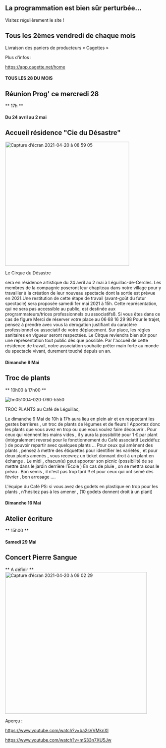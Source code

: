 

<!-- Exemple:

#### mardi 10 mars
## Café Oc.
** A partir de 18h30 **  
Où l'on partage <del>un bon repas à 8 €</del> tout en bavardant en occitan...   
__En auberge espagnole ! ! !__  
Chasdun pòrta son minjat e n'um boira tot aquò. Chacun apporte son repas et on mélange le tout. 
 [>>>> SOYEZ BENEVOLE,CLIQUEZ ICI<<<](http://www.date.marsnet.org/zqqlm9esy2sd2tfo)

fin exemple -->


## La programmation est bien sûr perturbée...
Visitez régulièrement le site !


## Tous les 2èmes vendredi de chaque mois
Livraison des paniers de producteurs « Cagettes »

Plus d'infos :

https://app.cagette.net/home


#### TOUS LES 28 DU MOIS

## Réunion Prog' ce mercredi 28
** 17h **

#### Du 24 avril au 2 mai 

## Accueil résidence "Cie du Désastre"

<img width="400" alt="Capture d’écran 2021-04-20 à 08 59 05" src="https://user-images.githubusercontent.com/77194514/115351612-b6ec6e80-a1b6-11eb-8d62-9134c5d82547.png">

Le Cirque du Désastre
 
sera en résidence artistique du 24 avril au 2 mai à Léguillac-de-Cercles. Les membres de la compagnie poseront leur chapiteau dans notre village pour y travailler à la création de leur nouveau spectacle dont la sortie est prévue en 2021.Une restitution de cette étape de travail (avant-goût du futur spectacle) sera proposée samedi 1er mai 2021 à 15h. Cette représentation, qui ne sera pas accessible au public, est destinée aux programmateurs/trices professionnels ou associatifs8. Si vous êtes dans ce cas de figure
Merci de réserver votre place au 06 68 16 29 98
Pour le trajet, pensez à prendre avec vous la dérogation justifiant du caractère professionnel ou associatif de votre déplacement.
Sur place, les règles sanitaires en vigueur seront respectées.
Le Cirque reviendra bien sûr pour une représentation tout public dès que possible.
Par l'accueil de cette résidence de travail, notre association souhaite prêter main forte au monde du spectacle vivant, durement touché depuis un an.

#### Dimanche 9 Mai

## Troc de plants
** 10h00 à 17h00 ** 

![fm051004-020-l760-h550](https://user-images.githubusercontent.com/77194514/115352312-83f6aa80-a1b7-11eb-9648-e149395a63b1.jpg)

TROC PLANTS au Café de Léguillac,

Le dimanche 9 Mai de 10h à 17h aura lieu en plein air et en respectant les gestes barrières , un troc de plants de légumes et de fleurs !
Apportez donc les plants que vous avez en trop ou que vous voulez faire découvrir .
Pour ceux qui viennent les mains vides , il y aura la possibilité pour 1 € par plant (intégralement reversé pour le fonctionnement du Café associatif Lezidéfuz ) de pouvoir repartir avec quelques plants ...
Pour ceux qui amènent des plants , pensez à mettre des étiquettes pour identifier les variétés , et pour deux plants amenés , vous recevrez un ticket donnant droit à un plant en échange .
Le midi , chacun(e) peut apporter son picnic (possibilité de se mettre dans le jardin derrière l’École )
En cas de pluie , on se mettra sous le préau .
Bon semis , il n'est pas trop tard !! et pour ceux qui ont semé dés février , bon arrosage ....

L'équipe du Café
PS: si vous avez des godets en plastique en trop pour les plants , n'hésitez pas à les amener , (10 godets donnent droit à un plant)

#### Dimanche 16 Mai

## Atelier écriture
** 15h00 ** 

#### Samedi 29 Mai

## Concert Pierre Sangue
** A définir ** 
<img width="457" alt="Capture d’écran 2021-04-20 à 09 02 29" src="https://user-images.githubusercontent.com/77194514/116379697-9013e500-a813-11eb-8cf8-d430cf46fa29.png">


Aperçu : 

https://www.youtube.com/watch?v=ba2sVVMknXI

https://www.youtube.com/watch?v=mS33n7XU5Jw

